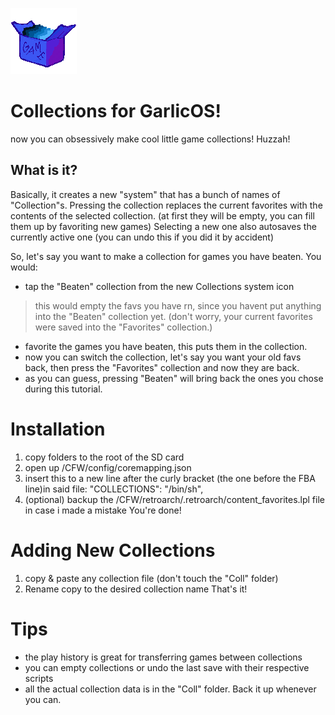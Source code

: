 ![a](https://raw.githubusercontent.com/denizonm/Collections-for-GarlicOS/main/CFW/skin/system/COLLECTIONS.png)
# Collections for GarlicOS! 
now you can obsessively make cool little game collections! Huzzah!

## What is it?
Basically, it creates a new "system" that has a bunch of names of "Collection"s.
Pressing the collection replaces the current favorites with the contents of the selected collection.
(at first they will be empty, you can fill them up by favoriting new games)
Selecting a new one also autosaves the currently active one (you can undo this if you did it by accident)

So, let's say you want to make a collection for games you have beaten.
You would:
- tap the "Beaten" collection from the new Collections system icon
>this would empty the favs you have rn, since you havent put anything into the "Beaten" collection yet. (don't worry, your current favorites were saved into the "Favorites" collection.)
- favorite the games you have beaten, this puts them in the collection.
- now you can switch the collection, let's say you want your old favs back, then press the "Favorites" collection and now they are back.
- as you can guess, pressing "Beaten" will bring back the ones you chose during this tutorial.

# Installation
1. copy folders to the root of the SD card
2. open up /CFW/config/coremapping.json
3. insert this to a new line after the curly bracket (the one before the FBA line)in said file:
    "COLLECTIONS": "/bin/sh",
4. (optional) backup the /CFW/retroarch/.retroarch/content_favorites.lpl file in case i made a mistake
You're done!

# Adding New Collections
1. copy & paste any collection file (don't touch the "Coll" folder)
2. Rename copy to the desired collection name
That's it!

# Tips
- the play history is great for transferring games between collections
- you can empty collections or undo the last save with their respective scripts
- all the actual collection data is in the "Coll" folder. Back it up whenever you can.
